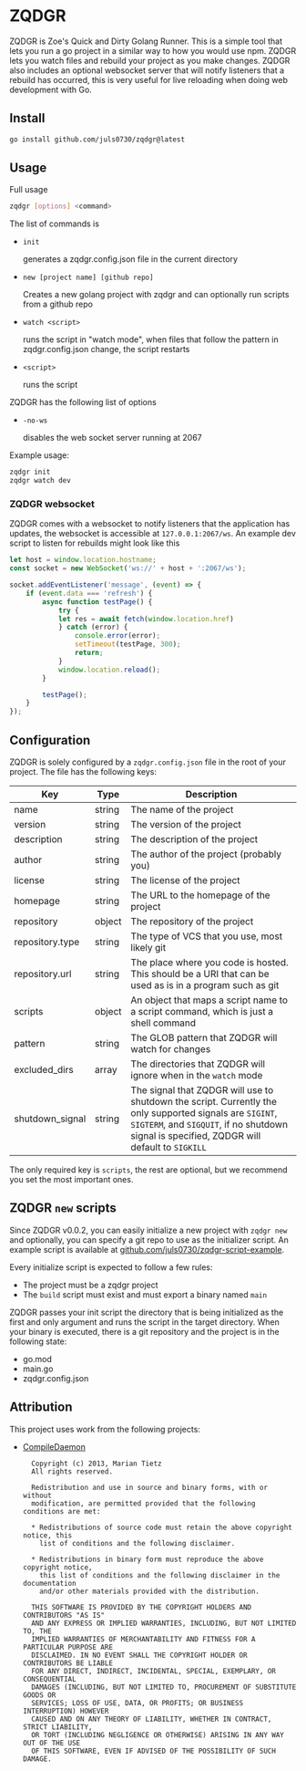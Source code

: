 # ZQDGR

ZQDGR is Zoe's Quick and Dirty Golang Runner. This is a simple tool that lets you run a go project in a similar way to
how you would use npm. ZQDGR lets you watch files and rebuild your project as you make changes. ZQDGR also includes an
optional websocket server that will notify listeners that a rebuild has occurred, this is very useful for live reloading
when doing web development with Go.

## Install

```bash
go install github.com/juls0730/zqdgr@latest
```

## Usage

Full usage
```Bash
zqdgr [options] <command>
```

The list of commands is
- `init`

  generates a zqdgr.config.json file in the current directory

- `new [project name] [github repo]`
  
  Creates a new golang project with zqdgr and can optionally run scripts from a github repo

- `watch <script>`
  
  runs the script in "watch mode", when files that follow the pattern in zqdgr.config.json change, the script restarts
- `<script>`
  
  runs the script


ZQDGR has the following list of options
- `-no-ws`
  
  disables the web socket server running at 2067

Example usage:
```bash
zqdgr init
zqdgr watch dev
```

### ZQDGR websocket
ZQDGR comes with a websocket to notify listeners that the application has updates, the websocket is accessible at
`127.0.0.1:2067/ws`. An example dev script to listen for rebuilds might look like this
```Javascript
let host = window.location.hostname;
const socket = new WebSocket('ws://' + host + ':2067/ws'); 

socket.addEventListener('message', (event) => {
    if (event.data === 'refresh') {
        async function testPage() {
            try {
            let res = await fetch(window.location.href)
            } catch (error) {
                console.error(error);
                setTimeout(testPage, 300);
                return;
            }
            window.location.reload();
        }

        testPage();
    }
});
```

## Configuration

ZQDGR is solely configured by a `zqdgr.config.json` file in the root of your project. The file has the following keys:

| Key | Type | Description |
| --- | --- | --- |
| name | string | The name of the project |
| version | string | The version of the project |
| description | string | The description of the project |
| author | string | The author of the project (probably you) |
| license | string | The license of the project |
| homepage | string | The URL to the homepage of the project |
| repository | object | The repository of the project |
| repository.type | string | The type of VCS that you use, most likely git |
| repository.url | string | The place where you code is hosted. This should be a URI that can be used as is in a program such as git |
| scripts | object | An object that maps a script name to a script command, which is just a shell command |
| pattern | string | The GLOB pattern that ZQDGR will watch for changes |
| excluded_dirs | array | The directories that ZQDGR will ignore when in the `watch` mode |
| shutdown_signal | string | The signal that ZQDGR will use to shutdown the script. Currently the only supported signals are `SIGINT`, `SIGTERM`, and `SIGQUIT`, if no shutdown signal is specified, ZQDGR will default to `SIGKILL` |

The only required key is `scripts`, the rest are optional, but we recommend you set the most important ones.

## ZQDGR `new` scripts

Since ZQDGR v0.0.2, you can easily initialize a new project with `zqdgr new` and optionally, you can specify a git repo
to use as the initializer script. An example script is available at
[github.com/juls0730/zqdgr-script-example](https://github.com/juls0730/zqdgr-script-example).

Every initialize script is expected to follow a few rules:

- The project must be a zqdgr project
- The `build` script must exist and must export a binary named `main`

ZQDGR passes your init script the directory that is being initialized as the first and only argument and runs the script
in the target directory. When your binary is executed, there is a git repository and the project is in the following
state:

- go.mod
- main.go
- zqdgr.config.json

## Attribution

This project uses work from the following projects:

- [CompileDaemon](https://github.com/githubnemo/CompileDaemon)

  ```
    Copyright (c) 2013, Marian Tietz
    All rights reserved.

    Redistribution and use in source and binary forms, with or without
    modification, are permitted provided that the following conditions are met:

    * Redistributions of source code must retain the above copyright notice, this
      list of conditions and the following disclaimer.

    * Redistributions in binary form must reproduce the above copyright notice,
      this list of conditions and the following disclaimer in the documentation
      and/or other materials provided with the distribution.

    THIS SOFTWARE IS PROVIDED BY THE COPYRIGHT HOLDERS AND CONTRIBUTORS "AS IS"
    AND ANY EXPRESS OR IMPLIED WARRANTIES, INCLUDING, BUT NOT LIMITED TO, THE
    IMPLIED WARRANTIES OF MERCHANTABILITY AND FITNESS FOR A PARTICULAR PURPOSE ARE
    DISCLAIMED. IN NO EVENT SHALL THE COPYRIGHT HOLDER OR CONTRIBUTORS BE LIABLE
    FOR ANY DIRECT, INDIRECT, INCIDENTAL, SPECIAL, EXEMPLARY, OR CONSEQUENTIAL
    DAMAGES (INCLUDING, BUT NOT LIMITED TO, PROCUREMENT OF SUBSTITUTE GOODS OR
    SERVICES; LOSS OF USE, DATA, OR PROFITS; OR BUSINESS INTERRUPTION) HOWEVER
    CAUSED AND ON ANY THEORY OF LIABILITY, WHETHER IN CONTRACT, STRICT LIABILITY,
    OR TORT (INCLUDING NEGLIGENCE OR OTHERWISE) ARISING IN ANY WAY OUT OF THE USE
    OF THIS SOFTWARE, EVEN IF ADVISED OF THE POSSIBILITY OF SUCH DAMAGE.
  ```
